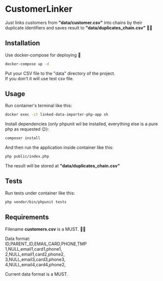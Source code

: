 # CustomerLinker

Just links customers from **"data/customer.csv"** into chains by their duplicate identifiers and saves result to **"data/duplicates_chain.csv"** :man_shrugging:

## Installation

Use docker-compose for deploying :call_me_hand:

```bash
docker-compose up -d
```

Put your CSV file to the "data" directory of the project.\
If you don't it will use test csv file.

## Usage

Run container's terminal like this:
```bash
docker exec -it linked-data-importer-php-app sh
```
Install dependencies (only phpunit wil be installed, everything else is a pure php as requested :wink:):
```bash
composer install
```
And then run the application inside container like this:
```bash
php public/index.php
```
The result will be stored at **"data/duplicates_chain.csv"**

## Tests
Run tests under container like this:
```bash
php vendor/bin/phpunit tests
```

## Requirements
Filename **customers.csv** is a MUST. :man_teacher:

Data format:\
ID,PARENT_ID,EMAIL,CARD,PHONE,TMP\
1,NULL,email1,card1,phone1,\
2,NULL,email1,card2,phone2,\
3,NULL,email3,card3,phone3,\
4,NULL,email4,card4,phone2,

Current data format is a MUST.
